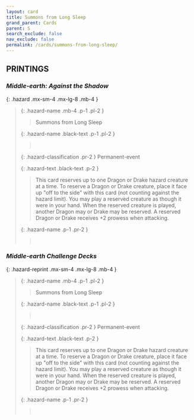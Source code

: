 ```yaml
---
layout: card
title: Summons from Long Sleep
grand_parent: Cards
parent: S
search_exclude: false
nav_exclude: false
permalink: /cards/summons-from-long-sleep/
---
```


## PRINTINGS


### _Middle-earth: Against the Shadow_

{: .hazard .mx-sm-4 .mx-lg-8 .mb-4 }
> {: .hazard-name .mb-4 .p-1 .pl-2 }
> > <div class="hazard-mp"></div>
> > <div class="card-name">Summons from Long Sleep</div>
>
> {: .hazard-name .black-text .p-1 .pl-2 }
> > &nbsp;
>
> {: .hazard-classification .pr-2 }
> Permanent-event
>
> {: .hazard-text .black-text .p-2 }
> > This card reserves up to one Dragon or Drake hazard creature at a time. To reserve a Dragon or Drake creature, place it face up "off to the side" with this card (not counting against the hazard limit). You may play a reserved creature as though it were in your hand. When the reserved creature is played, another Dragon may or Drake may be reserved. A reserved Dragon or Drake receives +2 prowess when attacking. 
>
> {: .hazard-name .p-1 .pr-2 }
> > <div class="card-shield"></div>
> > <div class="card-corruption">&nbsp;</div>

### _Middle-earth Challenge Decks_

{: .hazard-reprint .mx-sm-4 .mx-lg-8 .mb-4 }
> {: .hazard-name .mb-4 .p-1 .pl-2 }
> > <div class="hazard-mp"></div>
> > <div class="card-name">Summons from Long Sleep</div>
>
> {: .hazard-name .black-text .p-1 .pl-2 }
> > &nbsp;
>
> {: .hazard-classification .pr-2 }
> Permanent-event
>
> {: .hazard-text .black-text .p-2 }
> > This card reserves up to one Dragon or Drake hazard creature at a time. To reserve a Dragon or Drake creature, place it face up "off to the side" with this card (not counting against the hazard limit). You may play a reserved creature as though it were in your hand. When the reserved creature is played, another Dragon may or Drake may be reserved. A reserved Dragon or Drake receives +2 prowess when attacking. 
>
> {: .hazard-name .p-1 .pr-2 }
> > <div class="card-shield"></div>
> > <div class="card-corruption-white">&nbsp;</div>
